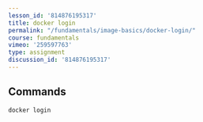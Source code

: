 ```yaml
---
lesson_id: '814876195317'
title: docker login
permalink: "/fundamentals/image-basics/docker-login/"
course: fundamentals
vimeo: '259597763'
type: assignment
discussion_id: '814876195317'
---
```


## Commands
```sh
docker login
```
